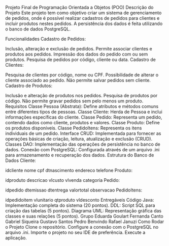 Projeto Final de Programação Orientada a Objetos (POO)
Descrição do Projeto
Este projeto tem como objetivo criar um sistema de gerenciamento de pedidos, onde é possível realizar cadastros de pedidos para clientes e incluir produtos nestes pedidos. A persistência dos dados é feita utilizando o banco de dados PostgreSQL.

Funcionalidades
Cadastro de Pedidos:

Inclusão, alteração e exclusão de pedidos.
Permite associar clientes e produtos aos pedidos.
Impressão dos dados do pedido com ou sem produtos.
Pesquisa de pedidos por código, cliente ou data.
Cadastro de Clientes:

Pesquisa de clientes por código, nome ou CPF.
Possibilidade de alterar o cliente associado ao pedido.
Não permite salvar pedidos sem cliente.
Cadastro de Produtos:

Inclusão e alteração de produtos nos pedidos.
Pesquisa de produtos por código.
Não permite gravar pedidos sem pelo menos um produto.
Requisitos
Classe Pessoa (Abstrata): Define atributos e métodos comuns entre diferentes tipos de pessoas.
Classe Cliente: Herda de Pessoa e inclui informações específicas do cliente.
Classe Pedido: Representa um pedido, contendo dados como cliente, produtos e valores.
Classe Produto: Define os produtos disponíveis.
Classe PedidoItens: Representa os itens individuais de um pedido.
Interface CRUD: Implementada para fornecer as operações básicas de criação, leitura, atualização e exclusão (CRUD).
Classes DAO: Implementação das operações de persistência no banco de dados.
Conexão com PostgreSQL: Configurada através de um arquivo .ini para armazenamento e recuperação dos dados.
Estrutura do Banco de Dados
Cliente:

idcliente
nome
cpf
dtnascimento
endereco
telefone
Produto:

idproduto
descricao
vlcusto
vlvenda
categoria
Pedido:

idpedido
dtemissao
dtentrega
valortotal
observacao
PedidoItens:

idpedidoitem
vlunitario
qtproduto
vldesconto
Entregáveis
Código Java: Implementação completa do sistema (20 pontos).
DDL: Script SQL para criação das tabelas (5 pontos).
Diagrama UML: Representação gráfica das classes e suas relações (5 pontos).
Grupo
Eduarda Goulart
Fernanda Canto
Gabriel Siqueira
Gustavo Santos
Pedro Benvindo
Rafael Januzi
Como Rodar o Projeto
Clone o repositório.
Configure a conexão com o PostgreSQL no arquivo .ini.
Importe o projeto no seu IDE de preferência.
Execute a aplicação.
